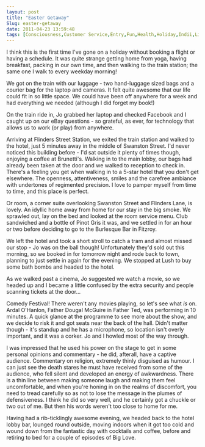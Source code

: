 ```yaml
---
layout: post
title: "Easter Getaway"
Slug: easter-getaway
date: 2011-04-23 13:59:48
tags: [Consciousness,Customer Service,Entry,Fun,Health,Holiday,Indii,Lifestyle,Personal]
---
```

I think this is the first time I've gone on a holiday without booking a flight or having a schedule. It was quite strange getting home from yoga, having breakfast, packing in our own time, and then walking to the train station; the same one I walk to every weekday morning!

We got on the train with our luggage - two hand-luggage sized bags and a courier bag for the laptop and cameras. It felt quite awesome that our life could fit in so little space. We could have been off anywhere for a week and had everything we needed (although I did forget my book!)

On the train ride in, Jo grabbed her laptop and checked Facebook and I caught up on our eBay questions - so grateful, as ever, for technology that allows us to work (or play) from anywhere.

Arriving at Flinders Street Station, we exited the train station and walked to the hotel, just 5 minutes away in the middle of Swanston Street. I'd never noticed this building before - I'd sat outside it plenty of times though, enjoying a coffee at Brunetti's. Walking in to the main lobby, our bags had already been taken at the door and we walked to reception to check in. There's a feeling you get when walking in to a 5-star hotel that you don't get elsewhere. The openness, attentiveness, smiles and the carefree ambiance with undertones of regimented precision. I love to pamper myself from time to time, and this place is perfect.

Or room, a corner suite overlooking Swanston Street and Flinders Lane, is lovely. An idyllic home away from home for our stay in the big smoke. We sprawled out, lay on the bed and looked at the room service menu. Club sandwiched and a bottle of Pinot Gris it was, and we settled in for an hour or two before deciding to go to the Burlesque Bar in Fitzroy.

We left the hotel and took a short stroll to catch a tram and almost missed our stop - Jo was on the ball though! Unfortunately they'd sold out this morning, so we booked in for tomorrow night and rode back to town, planning to just settle in again for the evening. We stopped at Lush to buy some bath bombs and headed to the hotel.

As we walked past a cinema, Jo suggested we watch a movie, so we headed up and I became a little confused by the extra security and people scanning tickets at the door...

Comedy Festival! There weren't any movies playing, so let's see what _is_ on. Ardal O'Hanlon, Father Dougal McGuire in Father Ted, was performing in 10 minutes. A quick glance at the programme to see more about the show, and we decide to risk it and got seats near the back of the hall. Didn't matter though - it's standup and he has a microphone, so location isn't overly important, and it was a corker. Jo and I howled most of the way through.

I was impressed that he used his power on the stage to get in some personal opinions and commentary - he did, afterall, have a captive audience. Commentary on religion, extremely thinly disguised as humour. I can just see the death stares he must have received from some of the audience, who fell silent and developed an energy of awkwardness. There is a thin line between making someone laugh and making them feel uncomfortable, and when you're honing in on the realms of discomfort, you need to tread carefully so as not to lose the message in the plumes of defensiveness. I think he did so very well, and he certainly got a chuckle or two out of me. But then his words weren't too close to home for me.

Having had a rib-ticklingly awesome evening, we headed back to the hotel lobby bar, lounged round outside, moving indoors when it got too cold and wound down from the fantastic day with cocktails and coffee, before and retiring to bed for a couple of episodes of Big Love.
